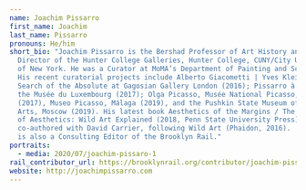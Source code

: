 ```yaml
---
name: Joachim Pissarro
first_name: Joachim
last_name: Pissarro
pronouns: He/him
short_bio: "Joachim Pissarro is the Bershad Professor of Art History and
  Director of the Hunter College Galleries, Hunter College, CUNY/City University
  of New York. He was a Curator at MoMA’s Department of Painting and Sculpture.
  His recent curatorial projects include Alberto Giacometti | Yves Klein: In
  Search of the Absolute at Gagosian Gallery London (2016); Pissarro à Eragny at
  the Musée du Luxembourg (2017); Olga Picasso, Musée National Picasso, Paris
  (2017), Museo Picasso, Málaga (2019), and the Pushkin State Museum of Fine
  Arts, Moscow (2019). His latest book Aesthetics of the Margins / The Margins
  of Aesthetics: Wild Art Explained (2018, Penn State University Press) is
  co-authored with David Carrier, following Wild Art (Phaidon, 2016).  Joachim
  is also a Consulting Editor of the Brooklyn Rail."
portraits:
  - media: 2020/07/joachim-pissaro-1
rail_contributor_url: https://brooklynrail.org/contributor/joachim-pissarro
website: http://joachimpissarro.com
---
```

